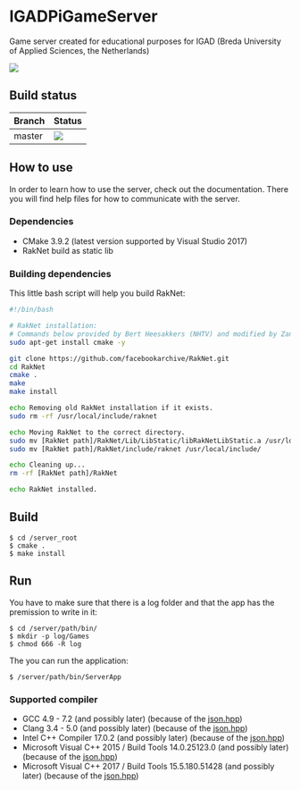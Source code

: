 # IGADPiGameServer
Game server created for educational purposes for IGAD (Breda University of Applied Sciences, the Netherlands)

<img src="https://insight.nhtv.nl/wp-content/uploads/2018/01/English-banner.jpg" />

## Build status
| Branch | Status                                                                                  |
| ------ | --------------------------------------------------------------------------------------- |
| master | <img src="https://api.travis-ci.org/BertHeesakkers/IGADPiGameServer.svg?branch=master"> |

## How to use

In order to learn how to use the server, check out the documentation. There you will find help files for how to communicate with the server.
### Dependencies

- CMake 3.9.2 (latest version supported by Visual Studio 2017)
- RakNet build as static lib
### Building dependencies

This little bash script will help you build RakNet:
```bash
#!/bin/bash

# RakNet installation:
# Commands below provided by Bert Heesakkers (NHTV) and modified by Zandor Smith.
sudo apt-get install cmake -y

git clone https://github.com/facebookarchive/RakNet.git
cd RakNet
cmake .
make
make install

echo Removing old RakNet installation if it exists.
sudo rm -rf /usr/local/include/raknet

echo Moving RakNet to the correct directory.
sudo mv [RakNet path]/RakNet/Lib/LibStatic/libRakNetLibStatic.a /usr/local/lib
sudo mv [RakNet path]/RakNet/include/raknet /usr/local/include/

echo Cleaning up...
rm -rf [RakNet path]/RakNet

echo RakNet installed.
```

## Build

```
$ cd /server_root
$ cmake .
$ make install
```

## Run
You have to make sure that there is a log folder and that the app has the premission to write in it:
```
$ cd /server/path/bin/
$ mkdir -p log/Games
$ chmod 666 -R log
```
The you can run the application:
```
$ /server/path/bin/ServerApp
```

### Supported compiler

- GCC 4.9 - 7.2 (and possibly later) (because of the [json.hpp](https://github.com/nlohmann/json#supported-compilers))
- Clang 3.4 - 5.0 (and possibly later) (because of the [json.hpp](https://github.com/nlohmann/json#supported-compilers))
- Intel C++ Compiler 17.0.2 (and possibly later) (because of the [json.hpp](https://github.com/nlohmann/json#supported-compilers))
- Microsoft Visual C++ 2015 / Build Tools 14.0.25123.0 (and possibly later) (because of the [json.hpp](https://github.com/nlohmann/json#supported-compilers))
- Microsoft Visual C++ 2017 / Build Tools 15.5.180.51428 (and possibly later) (because of the [json.hpp](https://github.com/nlohmann/json#supported-compilers))
